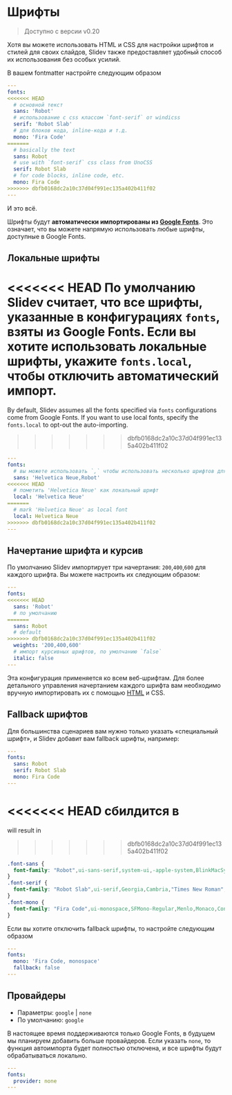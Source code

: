 # Шрифты

> Доступно с версии v0.20

Хотя вы можете использовать HTML и CSS для настройки шрифтов и стилей для своих слайдов, Slidev также предоставляет удобный способ их использования без особых усилий.

В вашем fontmatter настройте следующим образом

```yaml
---
fonts:
<<<<<<< HEAD
  # основной текст
  sans: 'Robot'
  # использование с css классом `font-serif` от windicss
  serif: 'Robot Slab'
  # для блоков кода, inline-кода и т.д.
  mono: 'Fira Code'
=======
  # basically the text
  sans: Robot
  # use with `font-serif` css class from UnoCSS
  serif: Robot Slab
  # for code blocks, inline code, etc.
  mono: Fira Code
>>>>>>> dbfb0168dc2a10c37d04f991ec135a402b411f02
---
```

И это всё.

Шрифты будут **автоматически импортированы из [Google Fonts](https://fonts.google.com/)**. Это означает, что вы можете напрямую использовать любые шрифты, доступные в Google Fonts.

## Локальные шрифты

<<<<<<< HEAD
По умолчанию Slidev считает, что все шрифты, указанные в конфигурациях `fonts`, взяты из Google Fonts. Если вы хотите использовать локальные шрифты, укажите `fonts.local`, чтобы отключить автоматический импорт.
=======
By default, Slidev assumes all the fonts specified via `fonts` configurations come from Google Fonts. If you want to use local fonts, specify the `fonts.local` to opt-out the auto-importing.
>>>>>>> dbfb0168dc2a10c37d04f991ec135a402b411f02

```yaml
---
fonts:
  # вы можете использовать `,` чтобы использовать несколько шрифтов для fallback'а (как font-family в css)
  sans: 'Helvetica Neue,Robot'
<<<<<<< HEAD
  # пометить 'Helvetica Neue' как локальный шрифт
  local: 'Helvetica Neue'
=======
  # mark 'Helvetica Neue' as local font
  local: Helvetica Neue
>>>>>>> dbfb0168dc2a10c37d04f991ec135a402b411f02
---
```

## Начертание шрифта и курсив

По умолчанию Slidev импортирует три начертания: `200`,`400`,`600` для каждого шрифта. Вы можете настроить их следующим образом:

```yaml
---
fonts:
<<<<<<< HEAD
  sans: 'Robot'
  # по умолчанию
=======
  sans: Robot
  # default
>>>>>>> dbfb0168dc2a10c37d04f991ec135a402b411f02
  weights: '200,400,600'
  # импорт курсивных шрифтов, по умолчанию `false`
  italic: false
---
```

Эта конфигурация применяется ко всем веб-шрифтам. Для более детального управления начертанием каждого шрифта вам необходимо вручную импортировать их с помощью [HTML](/custom/directory-structure.html#index-html) и CSS.

## Fallback шрифтов

Для большинства сценариев вам нужно только указать «специальный шрифт», и Slidev добавит вам fallback шрифты, например:

```yaml
---
fonts:
  sans: Robot
  serif: Robot Slab
  mono: Fira Code
---
```

<<<<<<< HEAD
сбилдится в
=======
will result in
>>>>>>> dbfb0168dc2a10c37d04f991ec135a402b411f02

```css
.font-sans {
  font-family: "Robot",ui-sans-serif,system-ui,-apple-system,BlinkMacSystemFont,"Segoe UI",Roboto,"Helvetica Neue",Arial,"Noto Sans",sans-serif,"Apple Color Emoji","Segoe UI Emoji","Segoe UI Symbol","Noto Color Emoji";
}
.font-serif {
  font-family: "Robot Slab",ui-serif,Georgia,Cambria,"Times New Roman",Times,serif;
}
.font-mono {
  font-family: "Fira Code",ui-monospace,SFMono-Regular,Menlo,Monaco,Consolas,"Liberation Mono","Courier New",monospace;
}
```

Если вы хотите отключить fallback шрифты, то настройте следующим образом

```yaml
---
fonts:
  mono: 'Fira Code, monospace'
  fallback: false
---
```

## Провайдеры

- Параметры: `google` | `none`
- По умолчанию: `google`

В настоящее время поддерживаются только Google Fonts, в будущем мы планируем добавить больше провайдеров. Если указать `none`, то функция автоимпорта будет полностью отключена, и все шрифты будут обрабатываться локально.

```yaml
---
fonts:
  provider: none
---
```
